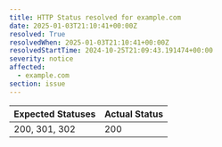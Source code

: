 ```yaml
---
title: HTTP Status resolved for example.com
date: 2025-01-03T21:10:41+00:00Z
resolved: True
resolvedWhen: 2025-01-03T21:10:41+00:00Z
resolvedStartTime: 2024-10-25T21:09:43.191474+00:00
severity: notice
affected:
  - example.com
section: issue
---
```


| Expected Statuses | Actual Status  |
|-------------------|----------------|
| 200, 301, 302 | 200 |
